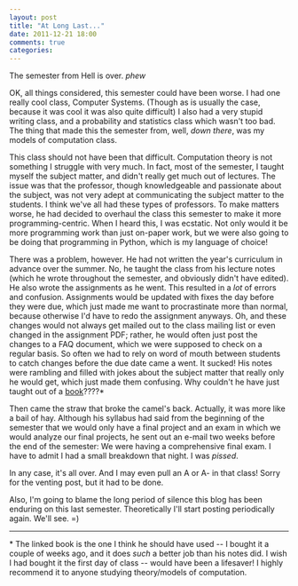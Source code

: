 ```yaml
---
layout: post
title: "At Long Last..."
date: 2011-12-21 18:00
comments: true
categories:
---
```


The semester from Hell is over.  _phew_

OK, all things considered, this semester could have been worse.  I had one
really cool class, Computer Systems.  (Though as is usually the case, because
it was cool it was also quite difficult)  I also had a very stupid writing
class, and a probability and statistics class which wasn't too bad.  The thing
that made this the semester from, well, _down there_, was my models of
computation class.

This class should not have been that difficult.  Computation theory is not
something I struggle with very much.  In fact, most of the semester, I taught
myself the subject matter, and didn't really get much out of lectures.  The
issue was that the professor, though knowledgeable and passionate about the
subject, was not very adept at communicating the subject matter to the
students.  I think we've all had these types of professors.  To make matters
worse, he had decided to overhaul the class this semester to make it more
programming-centric.  When I heard this, I was ecstatic.  Not only would it be
more programming work than just on-paper work, but we were also going to be
doing that programming in Python, which is my language of choice!

There was a problem, however.  He had not written the year's curriculum in
advance over the summer.  No, he taught the class from his lecture notes (which
he wrote throughout the semester, and obviously didn't have edited).  He also
wrote the assignments as he went.  This resulted in a _lot_ of errors and
confusion.  Assignments would be updated with fixes the day before they were
due, which just made me want to procrastinate more than normal, because
otherwise I'd have to redo the assignment anyways.  Oh, and these changes would
not always get mailed out to the class mailing list or even changed in the
assignment PDF; rather, he would often just post the changes to a FAQ document,
which we were supposed to check on a regular basis.  So often we had to rely on
word of mouth between students to catch changes before the due date came a
went.  It sucked!  His notes were rambling and filled with jokes about the
subject matter that really only he would get, which just made them confusing.
Why couldn't he have just taught out of a [book][1]????\*

Then came the straw that broke the camel's back.  Actually, it was more like a
bail of hay.  Although his syllabus had said from the beginning of the semester
that we would only have a final project and an exam in which we would analyze
our final projects, he sent out an e-mail two weeks before the end of the
semester:  We were having a comprehensive final exam.  I have to admit I had a
small breakdown that night.  I was _pissed_.

In any case, it's all over.  And I may even pull an A or A- in that class!
Sorry for the venting post, but it had to be done.

Also, I'm going to blame the long period of silence this blog has been enduring
on this last semester.  Theoretically I'll start posting periodically again.
We'll see.  =)

-------------------------------------------------------------------------------

\* The linked book is the one I think he should have used -- I bought it a couple
of weeks ago, and it does _such_ a better job than his notes did.  I wish I had
bought it the first day of class -- would have been a lifesaver!  I highly
recommend it to anyone studying theory/models of computation.

[1]: http://www.amazon.com/Introduction-Theory-Computation-Michael-Sipser/dp/0534950973/ref=sr_1_1?ie=UTF8&qid=1324509128&sr=8-1
